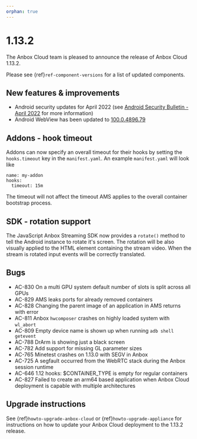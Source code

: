 ```yaml
---
orphan: true
---
```

# 1.13.2

The Anbox Cloud team is pleased to announce the release of Anbox Cloud 1.13.2.

Please see {ref}`ref-component-versions` for a list of updated components.

## New features & improvements

* Android security updates for April 2022 (see [Android Security Bulletin - April 2022](https://source.android.com/security/bulletin/2022-04-01) for more information)
* Android WebView has been updated to [100.0.4896.79](https://chromereleases.googleblog.com/2022/04/chrome-for-android-update.html)

## Addons - hook timeout

Addons can now specify an overall timeout for their hooks by setting the `hooks.timeout` key in the `manifest.yaml`. An example `manifest.yaml` will look like

```
name: my-addon
hooks:
  timeout: 15m
```

The timeout will not affect the timeout AMS applies to the overall container bootstrap process.

## SDK - rotation support

The JavaScript Anbox Streaming SDK now provides a  `rotate()` method to tell the Android instance to rotate it's screen. The rotation will be also visually applied to the HTML element containing the stream video. When the stream is rotated input events will be correctly translated.

## Bugs

* AC-830 On a multi GPU system default number of slots is split across all GPUs
* AC-829 AMS leaks ports for already removed containers
* AC-828 Changing the parent image of an application in AMS returns with error
* AC-811 Anbox `hwcomposer` crashes on highly loaded system with `wl_abort`
* AC-809 Empty device name is shown up when running `adb shell getevent`
* AC-788 DrArm is showing just a black screen
* AC-782 Add support for missing GL parameter sizes
* AC-765 Minetest crashes on 1.13.0 with SEGV in Anbox
* AC-725 A segfault occurred from the WebRTC stack during the Anbox session runtime
* AC-646 1.12 hooks: $CONTAINER_TYPE is empty for regular containers
* AC-827 Failed to create an arm64 based application when Anbox Cloud deployment is capable with multiple architectures

## Upgrade instructions

See {ref}`howto-upgrade-anbox-cloud` or {ref}`howto-upgrade-appliance` for instructions on how to update your Anbox Cloud deployment to the 1.13.2 release.
